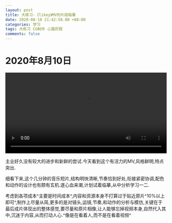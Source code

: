 ```yaml
---
layout: post
title: 大练习-《likey》MV的片段临摹
date: 2020-08-10 21:42:58.00 +08:00
categories: 学习
tags: 大练习 CG制作 心路历程
comments: false
---
```


# 2020年8月10日

<video src="https://apd-16be9723b0c2c059ae68d3d809b64529.v.smtcdns.com/mv.music.tc.qq.com/AIsn3HmH_iJaGIae4VyAL-1hqa8A51Gufszobofro8is/94EC53B0F0FE5B910F2F53951AD8E10D844D71DDBEAA86BDC18AA6D198257DB96F9FF16D5AAC579AF59DE50073A03A99ZZqqmusic_default/qmmv_0a6b7hgsbqavmqqibeaq4aqbbefvrumov43s5b25iqcqucqbbafq.f9844.mp4?fname=qmmv_0a6b7hgsbqavmqqibeaq4aqbbefvrumov43s5b25iqcqucqbbafq.f9844.mp4" width="100%" controls="controls" autoplay="autoplay"></video>

主业好久没有较大的进步和新鲜的尝试.今天看到这个有活力的MV,风格鲜明,特点突出.

细看下来,这个几分钟的音乐短片,结构明快清晰,节奏恰到好处,衔接紧密协调,配色和动作的设计也有颇有玄机.遂心血来潮,计划试着临摹,从中分析学习一二.

考虑到各项成本^主要是时间成本^,内容和资源本身不打算过于贴近原片^10%以上即可^,制作上尽量从简,更多的是对镜头,运镜,节奏,和动作的分析与模仿,关键在于最后成片体现出的整体感觉,要尽量和原片相像,让人能够忘掉视频本身,自然代入其中,沉迷于内容,从而打动人心.^像是在看着人,而不是在看着视频^